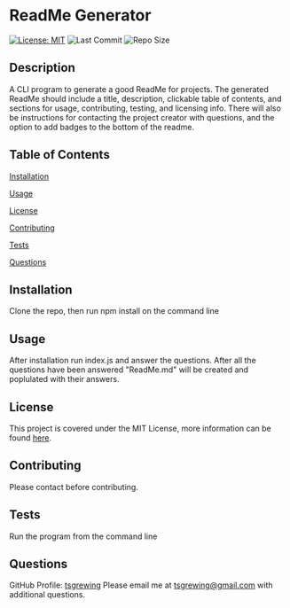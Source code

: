 # ReadMe Generator
  [![License: MIT](https://img.shields.io/badge/License-MIT-yellow.svg)](https://opensource.org/licenses/MIT) ![Last Commit](https://img.shields.io/github/last-commit/tsgrewing/ReadMe-Generator) ![Repo Size](https://img.shields.io/github/repo-size/tsgrewing/ReadMe-Generator)

  ## Description
  A CLI program to generate a good ReadMe for projects. The generated ReadMe should include a title, description, clickable table of contents, and sections for usage, contributing, testing, and licensing info. There will also be instructions for contacting the project creator with questions, and the option to add badges to the bottom of the readme.
  
  ## Table of Contents
  [Installation](#Installation)

  [Usage](#Usage)

  [License](#License)

  [Contributing](#Contributing)

  [Tests](#Tests)

  [Questions](#Questions)
  
  ## Installation
  Clone the repo, then run npm install on the command line
  
  ## Usage
  After installation run index.js and answer the questions. After all the questions have been answered "ReadMe.md" will be created and poplulated with their answers.
  
  ## License
  This project is covered under the MIT License, more information can be found [here](https://opensource.org/licenses/MIT).
  
  ## Contributing
  Please contact before contributing.
  
  ## Tests
  Run the program from the command line
  
  ## Questions 
  GitHub Profile: [tsgrewing](http://github.com/tsgrewing)
  Please email me at tsgrewing@gmail.com with additional questions.
  
